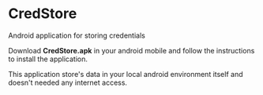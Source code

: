 # CredStore
Android application for storing credentials

Download <b>CredStore.apk</b> in your android mobile and follow the instructions to install the application.

This application store's data in your local android environment itself and doesn't needed any internet access.
